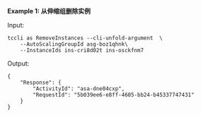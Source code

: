 **Example 1: 从伸缩组删除实例**



Input: 

```
tccli as RemoveInstances --cli-unfold-argument  \
    --AutoScalingGroupId asg-boz1qhnk\
    --InstanceIds ins-cri8d02t ins-osckfnm7
```

Output: 
```
{
    "Response": {
        "ActivityId": "asa-dne04cxp",
        "RequestId": "5b039ee6-e8ff-4605-bb24-b45337747431"
    }
}
```

